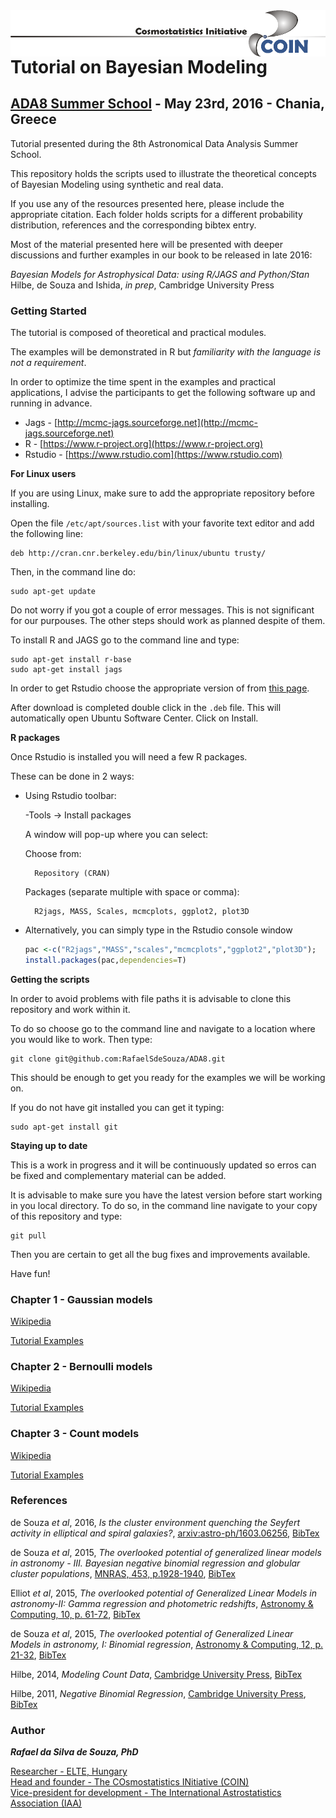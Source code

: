 <img src="images/COIN.png" width="800" align="right">

# Tutorial on Bayesian Modeling #
## [ADA8 Summer School](http://ada8.cosmostat.org) - May 23rd, 2016 - Chania, Greece ##


Tutorial presented during the 8th Astronomical Data Analysis Summer School.

This repository holds  the scripts used to illustrate the theoretical concepts of Bayesian Modeling using synthetic and real data.

If you use any of the resources presented here, please include the appropriate citation. 
Each folder holds scripts for a different probability distribution, references and the corresponding bibtex entry. 

Most of the material presented here will be presented with deeper discussions and further examples in our book to be released in late 2016:

_Bayesian Models for Astrophysical Data: using R/JAGS and Python/Stan_  
Hilbe, de Souza and Ishida, _in prep_, Cambridge University Press  



### Getting Started ###

The tutorial is composed of theoretical and practical modules. 

The examples will be demonstrated in R but _familiarity with the language is not a requirement_.

In order to optimize the time spent in the examples and practical applications, I advise the participants to get the following software up and running in advance.

* Jags		-	[http://mcmc-jags.sourceforge.net](http://mcmc-jags.sourceforge.net)
* R     	-	[https://www.r-project.org](https://www.r-project.org)
* Rstudio 	-	[https://www.rstudio.com](https://www.rstudio.com)


**For Linux users**

If you are using Linux, make sure to add the appropriate repository before installing.  

Open the file ``/etc/apt/sources.list`` with your favorite text editor and add the following line:

    deb http://cran.cnr.berkeley.edu/bin/linux/ubuntu trusty/

Then, in the command line do:

    sudo apt-get update

Do not worry if you got a couple of error messages. This is not significant for our purpouses. The other steps should work as planned despite of them.  

To install R and JAGS go to the command line and type:

    sudo apt-get install r-base
    sudo apt-get install jags


In order to get Rstudio choose the appropriate version of from [this page](https://www.rstudio.com/products/rstudio/download/).

After download is completed double click in the ``.deb`` file. This will automatically open Ubuntu Software Center. Click on Install.    

**R packages**

Once Rstudio is installed you will need a few R packages. 

These can be done in 2 ways:

* Using Rstudio toolbar:

    -Tools -> Install packages

    A window will pop-up where you can select:

    Choose from:  

        Repository (CRAN)

    Packages (separate multiple with space or comma):

        R2jags, MASS, Scales, mcmcplots, ggplot2, plot3D 

* Alternatively, you can simply type in the Rstudio console window
    ```R
    pac <-c("R2jags","MASS","scales","mcmcplots","ggplot2","plot3D");
    install.packages(pac,dependencies=T)
    ```

**Getting the scripts**

In order to avoid problems with file paths it is advisable to clone this repository and work within it.  

To do so choose go to the command line and navigate to a location where you would like to work. Then type:

    git clone git@github.com:RafaelSdeSouza/ADA8.git


This should be enough to get you ready for the examples we will be working on. 

If you do not have git installed you can get it typing:

    sudo apt-get install git


**Staying up to date**

This is a work in progress and it will be continuously updated so erros can be fixed and complementary material can be added. 

It is advisable to make sure you have the latest version before start working in you local directory. To do so, in the command line navigate to your copy of this repository and type:

    git pull 

Then you are certain to get all the bug fixes and improvements available.

Have fun!


### Chapter 1  - Gaussian models ###


[Wikipedia](https://en.wikipedia.org/wiki/Normal_distribution)

[Tutorial Examples](https://github.com/RafaelSdeSouza/ADA8/tree/eebf6e57982f8817ec678128967580ccfdae1f67/Normal)



### Chapter 2 - Bernoulli models ###


[Wikipedia](https://en.wikipedia.org/wiki/Bernoulli_distribution)

[Tutorial Examples](https://github.com/RafaelSdeSouza/ADA8/tree/eebf6e57982f8817ec678128967580ccfdae1f67/Bernoulli)



### Chapter 3 - Count models ###


[Wikipedia](https://en.wikipedia.org/wiki/Count_data)

[Tutorial Examples](https://github.com/RafaelSdeSouza/ADA8/tree/eebf6e57982f8817ec678128967580ccfdae1f67/Count_models)





### References ###

de Souza _et al_, 2016, _Is the cluster environment quenching the Seyfert activity in elliptical and spiral galaxies?_, [arxiv:astro-ph/1603.06256](http://adsabs.harvard.edu/abs/2016arXiv160306256D), [BibTex](https://github.com/RafaelSdeSouza/ADA8/tree/master/bib/deSouza_2016.bib)  

de Souza _et al_, 2015, _The overlooked potential of generalized linear models in astronomy - III. Bayesian negative binomial regression and globular cluster populations_, [MNRAS, 453, p.1928-1940](http://adsabs.harvard.edu/abs/2015MNRAS.453.1928D), [BibTex](https://github.com/RafaelSdeSouza/ADA8/tree/master/bib/deSouza_2015_GLMIII.bib)  

Elliot _et al_, 2015, _The overlooked potential of Generalized Linear Models in astronomy-II: Gamma regression and photometric redshifts_, [Astronomy & Computing, 10, p. 61-72](http://adsabs.harvard.edu/abs/2015A%26C....10...61E), [BibTex](https://github.com/RafaelSdeSouza/ADA8/tree/master/bib/Elliot_2015_GLMII.bib)  

de Souza _et al_, 2015, _The overlooked potential of Generalized Linear Models in astronomy, I: Binomial regression_, [Astronomy & Computing, 12, p. 21-32](http://adsabs.harvard.edu/abs/2015A%26C....12...21D), [BibTex](https://github.com/RafaelSdeSouza/ADA8/tree/master/deSouza_2015_GLMI.bib)  

Hilbe, 2014, _Modeling Count Data_, [Cambridge University Press](http://www.cambridge.org/mq/academic/subjects/statistics-probability/statistical-theory-and-methods/modeling-count-data), [BibTex](https://github.com/RafaelSdeSouza/ADA8/tree/master/bib/Hilbe_2014.bib)  

Hilbe, 2011, _Negative Binomial Regression_, [Cambridge University Press](http://www.cambridge.org/mq/academic/subjects/statistics-probability/statistical-theory-and-methods/negative-binomial-regression-2nd-edition?format=HB&isbn=9780521198158), [BibTex](https://github.com/RafaelSdeSouza/ADA8/tree/master/bib/Hilbe_2011.bib)



### Author ###

**_Rafael da Silva de Souza, PhD_**

[Researcher - ELTE, Hungary](http://rafael2706.wix.com/rafaelsdesouza)  
[Head and founder - The COsmostatistics INitiative (COIN)](https://asaip.psu.edu/organizations/iaa/iaa-working-group-of-cosmostatistics)  
[Vice-president for development - The International Astrostatistics Association (IAA)](http://iaa.mi.oa-brera.inaf.it/adm_program/modules/announcements/announcements.php)  




